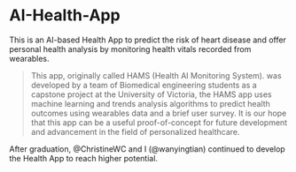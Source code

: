 # AI-Health-App
This is an AI-based Health App to predict the risk of heart disease and offer personal health analysis by monitoring health vitals recorded from wearables.

> This app, originally called HAMS (Health AI Monitoring System). was developed by a team of Biomedical engineering students as a capstone project at the University of Victoria, the HAMS app uses machine learning and trends analysis algorithms to predict health outcomes using wearables data and a brief user survey.
> It is our hope that this app can be a useful proof-of-concept for future development and advancement in the field of personalized healthcare.

After graduation, @ChristineWC and I (@wanyingtian) continued to develop the Health App to reach higher potential.
